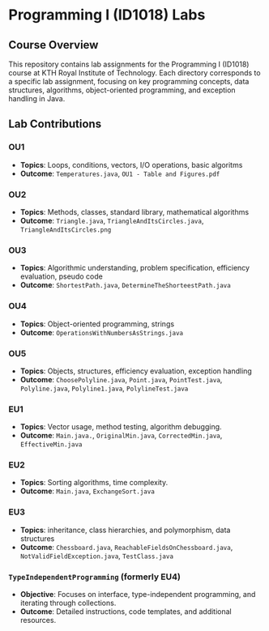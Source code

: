 # Programming I (ID1018) Labs

## Course Overview
This repository contains lab assignments for the Programming I (ID1018) course at KTH Royal Institute of Technology. Each directory corresponds to a specific lab assignment, focusing on key programming concepts, data structures, algorithms, object-oriented programming, and exception handling in Java.

## Lab Contributions

### OU1
- **Topics**: Loops, conditions, vectors, I/O operations, basic algoritms
- **Outcome**: `Temperatures.java`, `OU1 - Table and Figures.pdf`

### OU2
- **Topics**: Methods, classes, standard library, mathematical algorithms
- **Outcome**: `Triangle.java`, `TriangleAndItsCircles.java`, `TriangleAndItsCircles.png`

### OU3
- **Topics**: Algorithmic understanding, problem specification, efficiency evaluation, pseudo code
- **Outcome**: `ShortestPath.java`, `DetermineTheShorteestPath.java`

### OU4
- **Topics**: Object-oriented programming, strings
- **Outcome**: `OperationsWithNumbersAsStrings.java`

### OU5
- **Topics**: Objects, structures, efficiency evaluation, exception handling
- **Outcome**: `ChoosePolyline.java`, `Point.java`, `PointTest.java`, `Polyline.java`, `Polyline1.java`, `PolylineTest.java`

### EU1
- **Topics**: Vector usage, method testing, algorithm debugging.
- **Outcome**: `Main.java.`, `OriginalMin.java`, `CorrectedMin.java`, `EffectiveMin.java`

### EU2
- **Topics**: Sorting algorithms, time complexity.
- **Outcome**: `Main.java`, `ExchangeSort.java`

### EU3
- **Topics**: inheritance, class hierarchies, and polymorphism, data structures
- **Outcome**: `Chessboard.java`, `ReachableFieldsOnChessboard.java`, `NotValidFieldException.java`, `TestClass.java`

### `TypeIndependentProgramming` (formerly EU4)
- **Objective**: Focuses on interface, type-independent programming, and iterating through collections.
- **Outcome**: Detailed instructions, code templates, and additional resources.
